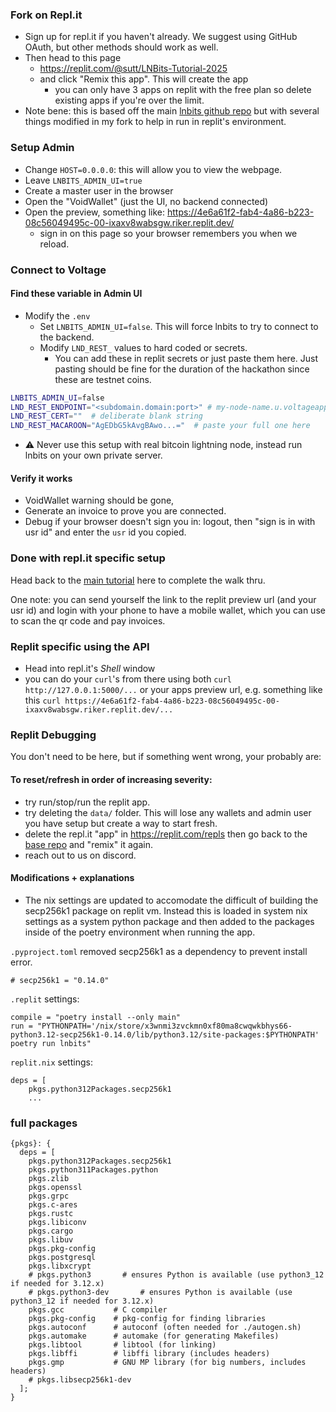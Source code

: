 

### Fork on Repl.it
- Sign up for repl.it if you haven't already. We suggest using GitHub OAuth, but other methods should work as well.
- Then head to this page 
    - https://replit.com/@sutt/LNBits-Tutorial-2025
    - and click "Remix this app". This will create the app
        - you can only have 3 apps on replit with the free plan so delete existing apps if you're over the limit.
- Note bene: this is based off the main [lnbits github repo](https://github.com/lnbits/lnbits) but with several things modified in my fork to help in run in replit's environment.

### Setup Admin
- Change `HOST=0.0.0.0`: this will allow you to view the webpage.
- Leave `LNBITS_ADMIN_UI=true`
- Create a master user in the browser
- Open the "VoidWallet" (just the UI, no backend connected)
- Open the preview, something like: https://4e6a61f2-fab4-4a86-b223-08c56049495c-00-ixaxv8wabsgw.riker.replit.dev/
    - sign in on this page so your browser remembers you when we reload.

### Connect to Voltage
#### Find these variable in Admin UI
- Modify the `.env`
    - Set `LNBITS_ADMIN_UI=false`. This will force lnbits to try to connect to the backend.
    - Modify `LND_REST_` values to hard coded or secrets.
        - You can add these in replit secrets or just paste them here. Just pasting should be fine for the duration of the hackathon since these are testnet coins.
```bash
LNBITS_ADMIN_UI=false
LND_REST_ENDPOINT="<subdomain.domain:port>" # my-node-name.u.voltageapp.io:8080
LND_REST_CERT=""  # deliberate blank string
LND_REST_MACAROON="AgEDbG5kAvgBAwo...="  # paste your full one here
```
- ⚠️ Never use this setup with real bitcoin lightning node, instead run lnbits on your own private server.

#### Verify it works
- VoidWallet warning should be gone,
- Generate an invoice to prove you are connected.
- Debug if your browser doesn't sign you in: logout, then "sign is in with usr id" and enter the `usr` id you copied.

### Done with repl.it specific setup
Head back to the [main tutorial](./readme.md#webui---using-lnbits-in-the-browser) here to complete the walk thru.

One note: you can send yourself the link to the replit preview url (and your usr id) and login with your phone to have a mobile wallet, which you can use to scan the qr code and pay invoices.


### Replit specific using the API
- Head into repl.it's _Shell_ window 
- you can do your `curl`'s from there using both `curl http://127.0.0.1:5000/...` or your apps preview url, e.g. something like this `curl https://4e6a61f2-fab4-4a86-b223-08c56049495c-00-ixaxv8wabsgw.riker.replit.dev/...`

### Replit Debugging 
You don't need to be here, but if something went wrong, your probably are:

#### To reset/refresh in order of increasing severity:
- try run/stop/run the replit app.
- try deleting the `data/` folder. This will lose any wallets and admin user you have setup but create a way to start fresh.
- delete the repl.it "app" in https://replit.com/repls then go back to the [base repo](https://replit.com/@sutt/LNBits-Tutorial-2025) and "remix" it again.
- reach out to us on discord.

#### Modifications + explanations
- The nix settings are updated to accomodate the difficult of building the secp256k1 package on replit vm. Instead this is loaded in system nix settings as a system python package and then added to the packages inside of the poetry environment when running the app.

`.pyproject.toml` removed secp256k1 as a dependency to prevent install error.

```
# secp256k1 = "0.14.0"
```

`.replit` settings:
```
compile = "poetry install --only main"
run = "PYTHONPATH='/nix/store/x3wnmi3zvckmn0xf80ma8cwqwkbhys66-python3.12-secp256k1-0.14.0/lib/python3.12/site-packages:$PYTHONPATH' poetry run lnbits"
```

`replit.nix` settings:
```
deps = [
    pkgs.python312Packages.secp256k1
    ...
```

### full packages

```
{pkgs}: {
  deps = [
    pkgs.python312Packages.secp256k1
    pkgs.python311Packages.python
    pkgs.zlib
    pkgs.openssl
    pkgs.grpc
    pkgs.c-ares
    pkgs.rustc
    pkgs.libiconv
    pkgs.cargo
    pkgs.libuv
    pkgs.pkg-config
    pkgs.postgresql
    pkgs.libxcrypt
    # pkgs.python3       # ensures Python is available (use python3_12 if needed for 3.12.x)
    # pkgs.python3-dev       # ensures Python is available (use python3_12 if needed for 3.12.x)
    pkgs.gcc           # C compiler
    pkgs.pkg-config    # pkg-config for finding libraries
    pkgs.autoconf      # autoconf (often needed for ./autogen.sh)
    pkgs.automake      # automake (for generating Makefiles)
    pkgs.libtool       # libtool (for linking)
    pkgs.libffi        # libffi library (includes headers)
    pkgs.gmp           # GNU MP library (for big numbers, includes headers)
    # pkgs.libsecp256k1-dev
  ];
}

```